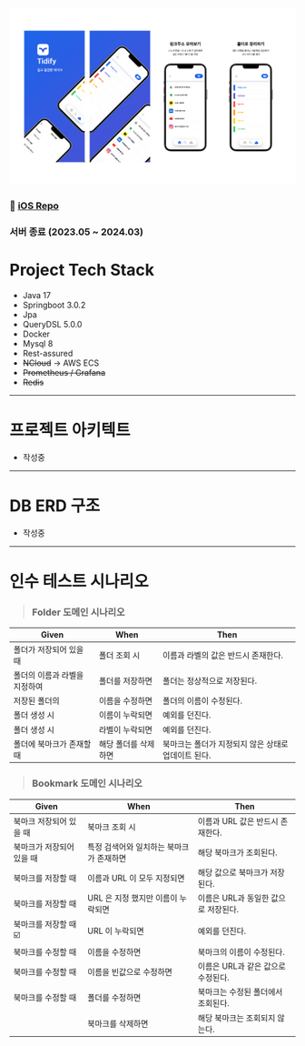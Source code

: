 
![img_1.png](img_1.png)

### 🔗 [iOS Repo](https://github.com/Nexters/tidify-iOS)

### 서버 종료 (2023.05 ~ 2024.03)

# Project Tech Stack
- Java 17
- Springboot 3.0.2
- Jpa 
- QueryDSL 5.0.0
- Docker
- Mysql 8
- Rest-assured
- <s>NCloud</s> -> AWS ECS
- <s>Prometheus / Grafana</s>
- <s>Redis</s>

<hr>

# 프로젝트 아키텍트

- 작성중

<hr>

# DB ERD 구조

- 작성중


<hr>

# 인수 테스트 시나리오

> ### Folder 도메인 시나리오

| Given            | When        | Then                          |
|------------------|-------------|-------------------------------|
| 폴더가 저장되어 있을 때    | 폴더 조회 시     | 이름과 라벨의 값은 반드시 존재한다.          |
| 폴더의 이름과 라벨을 지정하여 | 폴더를 저장하면    | 폴더는 정상적으로 저장된다.               |
| 저장된 폴더의          | 이름을 수정하면    | 폴더의 이름이 수정된다.                 |
| 폴더 생성 시          | 이름이 누락되면    | 예외를 던진다.                      |
| 폴더 생성 시          | 라벨이 누락되면    | 예외를 던진다.                      |
| 폴더에 북마크가 존재할 때   | 해당 폴더를 삭제하면 | 북마크는 폴더가 지정되지 않은 상태로 업데이트 된다. |

> ### Bookmark 도메인 시나리오

| Given          | When                   | Then                   |
|----------------|------------------------|------------------------|
| 북마크 저장되어 있을 때  | 북마크 조회 시               | 이름과 URL 값은 반드시 존재한다.   |
| 북마크가 저장되어 있을 때 | 특정 검색어와 일치하는 북마크가 존재하면 | 해당 북마크가 조회된다.          |
| 북마크를 저장할 때     | 이름과 URL 이 모두 지정되면      | 해당 값으로 북마크가 저장된다.      |
| 북마크를 저장할 때     | URL 은 지정 했지만 이름이 누락되면  | 이름은 URL과 동일한 값으로 저장된다. |
| 북마크를 저장할 때 ☑️  | URL 이 누락되면             | 예외를 던진다.               |
| 북마크를 수정할 때     | 이름을 수정하면               | 북마크의 이름이 수정된다.         |
| 북마크를 수정할 때     | 이름을 빈값으로 수정하면          | 이름은 URL과 같은 값으로 수정된다.  |
| 북마크를 수정할 때     | 폴더를 수정하면               | 북마크는 수정된 폴더에서 조회된다.    |
|                | 북마크를 삭제하면              | 해당 북마크는 조회되지 않는다.      |


